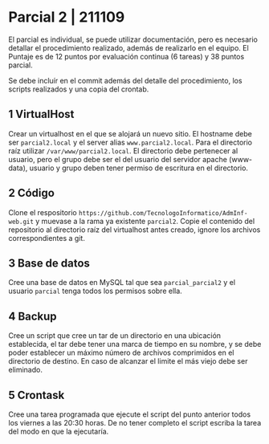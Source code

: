 # Parcial 2 | 211109

El parcial es individual, se puede utilizar documentación, pero es necesario detallar el procedimiento realizado, además de realizarlo en el equipo.
El Puntaje es de 12 puntos por evaluación continua (6 tareas) y 38 puntos parcial.

Se debe incluír en el commit además del detalle del procedimiento, los scripts realizados y una copia del crontab.

## 1 VirtualHost

Crear un virtualhost en el que se alojará un nuevo sitio.
El hostname debe ser `parcial2.local` y el server alias `www.parcial2.local`.
Para el directorio raíz utilizar `/var/www/parcial2.local`.
El directorio debe pertenecer al usuario, pero el grupo debe ser el del usuario del servidor apache (www-data), usuario y grupo deben tener permiso de escritura en el directorio.

## 2 Código

Clone el respositorio `https://github.com/TecnologoInformatico/AdmInf-web.git` y muevase a la rama ya existente `parcial2`. Copie el contenido del repositorio al directorio raíz del virtualhost antes creado, ignore los archivos correspondientes a git.

## 3 Base de datos

Cree una base de datos en MySQL tal que sea `parcial_parcial2` y el usuario `parcial` tenga todos los permisos sobre ella.

## 4 Backup

Cree un script que cree un tar de un directorio en una ubicación establecida, el tar debe tener una marca de tiempo en su nombre, y se debe poder establecer un máximo número de archivos comprimidos en el directorio de destino. En caso de alcanzar el limite el más viejo debe ser eliminado.

## 5 Crontask

Cree una tarea programada que ejecute el script del punto anterior todos los viernes a las 20:30 horas. De no tener completo el script escriba la tarea del modo en que la ejecutaría.

